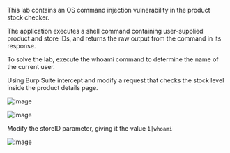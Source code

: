 This lab contains an OS command injection vulnerability in the product stock checker.

The application executes a shell command containing user-supplied product and store IDs, and returns the raw output from the command in its response.

To solve the lab, execute the whoami command to determine the name of the current user.

Using Burp Suite intercept and modify a request that checks the stock level inside the product details page.

![image](https://github.com/RahulMMenon011/PortSwigger_Labs/assets/140642506/f49a1973-a981-441e-951d-a7ee8a1c99f8)

![image](https://github.com/RahulMMenon011/PortSwigger_Labs/assets/140642506/8112156a-d97b-40f4-8890-a06f87d921c3)

Modify the storeID parameter, giving it the value `1|whoami`

![image](https://github.com/RahulMMenon011/PortSwigger_Labs/assets/140642506/90524502-44a0-4b81-abf8-ba7721711a08)
